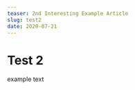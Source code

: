 ```yaml
---
teaser: 2nd Interesting Example Article
slug: test2
date: 2020-07-21
---
```


# Test 2

example text